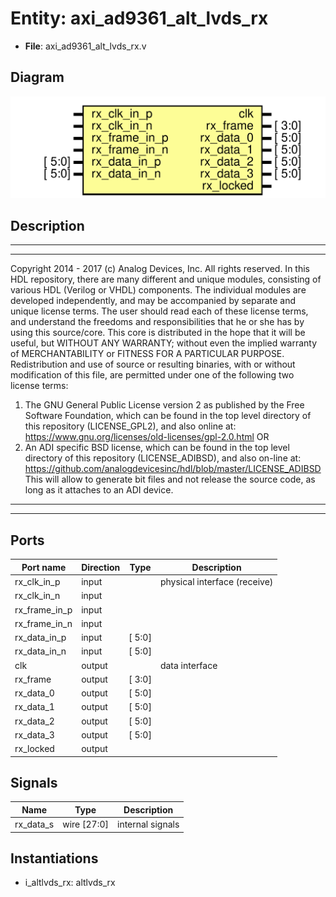 # Entity: axi_ad9361_alt_lvds_rx

- **File**: axi_ad9361_alt_lvds_rx.v
## Diagram

![Diagram](axi_ad9361_alt_lvds_rx.svg "Diagram")
## Description

***************************************************************************
 ***************************************************************************
 Copyright 2014 - 2017 (c) Analog Devices, Inc. All rights reserved.
 In this HDL repository, there are many different and unique modules, consisting
 of various HDL (Verilog or VHDL) components. The individual modules are
 developed independently, and may be accompanied by separate and unique license
 terms.
 The user should read each of these license terms, and understand the
 freedoms and responsibilities that he or she has by using this source/core.
 This core is distributed in the hope that it will be useful, but WITHOUT ANY
 WARRANTY; without even the implied warranty of MERCHANTABILITY or FITNESS FOR
 A PARTICULAR PURPOSE.
 Redistribution and use of source or resulting binaries, with or without modification
 of this file, are permitted under one of the following two license terms:
   1. The GNU General Public License version 2 as published by the
      Free Software Foundation, which can be found in the top level directory
      of this repository (LICENSE_GPL2), and also online at:
      <https://www.gnu.org/licenses/old-licenses/gpl-2.0.html>
 OR
   2. An ADI specific BSD license, which can be found in the top level directory
      of this repository (LICENSE_ADIBSD), and also on-line at:
      https://github.com/analogdevicesinc/hdl/blob/master/LICENSE_ADIBSD
      This will allow to generate bit files and not release the source code,
      as long as it attaches to an ADI device.
 ***************************************************************************
 ***************************************************************************
 
## Ports

| Port name     | Direction | Type   | Description                  |
| ------------- | --------- | ------ | ---------------------------- |
| rx_clk_in_p   | input     |        | physical interface (receive) |
| rx_clk_in_n   | input     |        |                              |
| rx_frame_in_p | input     |        |                              |
| rx_frame_in_n | input     |        |                              |
| rx_data_in_p  | input     | [ 5:0] |                              |
| rx_data_in_n  | input     | [ 5:0] |                              |
| clk           | output    |        | data interface               |
| rx_frame      | output    | [ 3:0] |                              |
| rx_data_0     | output    | [ 5:0] |                              |
| rx_data_1     | output    | [ 5:0] |                              |
| rx_data_2     | output    | [ 5:0] |                              |
| rx_data_3     | output    | [ 5:0] |                              |
| rx_locked     | output    |        |                              |
## Signals

| Name      | Type        | Description       |
| --------- | ----------- | ----------------- |
| rx_data_s | wire [27:0] | internal signals  |
## Instantiations

- i_altlvds_rx: altlvds_rx
